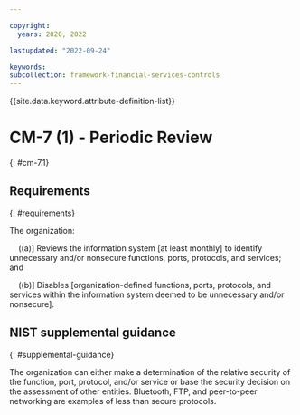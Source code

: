 ```yaml
---

copyright:
  years: 2020, 2022

lastupdated: "2022-09-24"

keywords: 
subcollection: framework-financial-services-controls
---
```


{{site.data.keyword.attribute-definition-list}}

# CM-7 (1) - Periodic Review
{: #cm-7.1}

## Requirements
{: #requirements}

The organization:

&nbsp;&nbsp;&nbsp;&nbsp;((a)\] Reviews the information system [at least monthly] to identify unnecessary and/or nonsecure functions, ports, protocols, and services; and

&nbsp;&nbsp;&nbsp;&nbsp;((b)\] Disables [organization-defined functions, ports, protocols, and services within the information system deemed to be unnecessary and/or nonsecure].

## NIST supplemental guidance
{: #supplemental-guidance}

The organization can either make a determination of the relative security of the function, port, protocol, and/or service or base the security decision on the assessment of other entities. Bluetooth, FTP, and peer-to-peer networking are examples of less than secure protocols.

